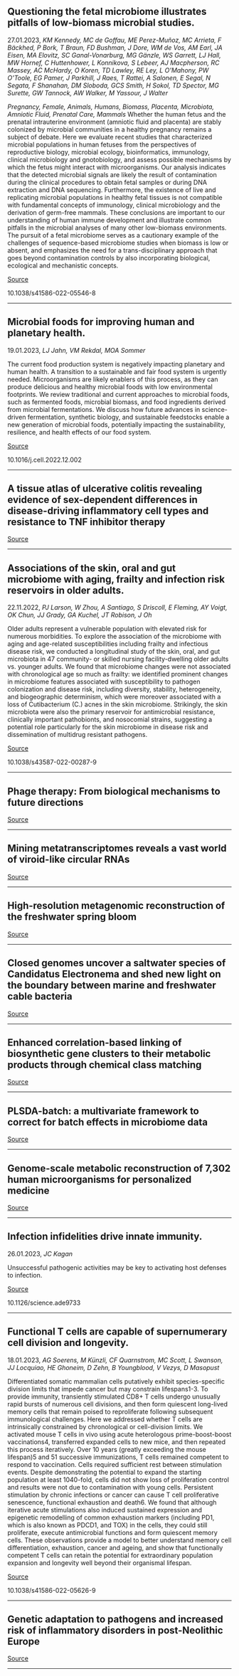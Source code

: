 ## Questioning the fetal microbiome illustrates pitfalls of low-biomass microbial studies.
 27.01.2023, _KM Kennedy, MC de Goffau, ME Perez-Muñoz, MC Arrieta, F Bäckhed, P Bork, T Braun, FD Bushman, J Dore, WM de Vos, AM Earl, JA Eisen, MA Elovitz, SC Ganal-Vonarburg, MG Gänzle, WS Garrett, LJ Hall, MW Hornef, C Huttenhower, L Konnikova, S Lebeer, AJ Macpherson, RC Massey, AC McHardy, O Koren, TD Lawley, RE Ley, L O'Mahony, PW O'Toole, EG Pamer, J Parkhill, J Raes, T Rattei, A Salonen, E Segal, N Segata, F Shanahan, DM Sloboda, GCS Smith, H Sokol, TD Spector, MG Surette, GW Tannock, AW Walker, M Yassour, J Walter_


_Pregnancy, Female, Animals, Humans, Biomass, Placenta, Microbiota, Amniotic Fluid, Prenatal Care, Mammals_
Whether the human fetus and the prenatal intrauterine environment (amniotic fluid and placenta) are stably colonized by microbial communities in a healthy pregnancy remains a subject of debate. Here we evaluate recent studies that characterized microbial populations in human fetuses from the perspectives of reproductive biology, microbial ecology, bioinformatics, immunology, clinical microbiology and gnotobiology, and assess possible mechanisms by which the fetus might interact with microorganisms. Our analysis indicates that the detected microbial signals are likely the result of contamination during the clinical procedures to obtain fetal samples or during DNA extraction and DNA sequencing. Furthermore, the existence of live and replicating microbial populations in healthy fetal tissues is not compatible with fundamental concepts of immunology, clinical microbiology and the derivation of germ-free mammals. These conclusions are important to our understanding of human immune development and illustrate common pitfalls in the microbial analyses of many other low-biomass environments. The pursuit of a fetal microbiome serves as a cautionary example of the challenges of sequence-based microbiome studies when biomass is low or absent, and emphasizes the need for a trans-disciplinary approach that goes beyond contamination controls by also incorporating biological, ecological and mechanistic concepts.

[Source](https://www.nature.com/articles/s41586-022-05546-8)

10.1038/s41586-022-05546-8

---

## Microbial foods for improving human and planetary health.
 19.01.2023, _LJ Jahn, VM Rekdal, MOA Sommer_


The current food production system is negatively impacting planetary and human health. A transition to a sustainable and fair food system is urgently needed. Microorganisms are likely enablers of this process, as they can produce delicious and healthy microbial foods with low environmental footprints. We review traditional and current approaches to microbial foods, such as fermented foods, microbial biomass, and food ingredients derived from microbial fermentations. We discuss how future advances in science-driven fermentation, synthetic biology, and sustainable feedstocks enable a new generation of microbial foods, potentially impacting the sustainability, resilience, and health effects of our food system.

[Source](https://www.cell.com/cell/fulltext/S0092-8674(22)01515-X)

10.1016/j.cell.2022.12.002

---

## A tissue atlas of ulcerative colitis revealing evidence of sex-dependent differences in disease-driving inflammatory cell types and resistance to TNF inhibitor therapy

[Source](https://www.science.org/doi/10.1126/sciadv.add1166)

---

## Associations of the skin, oral and gut microbiome with aging, frailty and infection risk reservoirs in older adults.
 22.11.2022, _PJ Larson, W Zhou, A Santiago, S Driscoll, E Fleming, AY Voigt, OK Chun, JJ Grady, GA Kuchel, JT Robison, J Oh_


Older adults represent a vulnerable population with elevated risk for numerous morbidities. To explore the association of the microbiome with aging and age-related susceptibilities including frailty and infectious disease risk, we conducted a longitudinal study of the skin, oral, and gut microbiota in 47 community- or skilled nursing facility-dwelling older adults vs. younger adults. We found that microbiome changes were not associated with chronological age so much as frailty: we identified prominent changes in microbiome features associated with susceptibility to pathogen colonization and disease risk, including diversity, stability, heterogeneity, and biogeographic determinism, which were moreover associated with a loss of Cutibacterium (C.) acnes in the skin microbiome. Strikingly, the skin microbiota were also the primary reservoir for antimicrobial resistance, clinically important pathobionts, and nosocomial strains, suggesting a potential role particularly for the skin microbiome in disease risk and dissemination of multidrug resistant pathogens.

[Source](https://www.nature.com/articles/s43587-022-00287-9)

10.1038/s43587-022-00287-9

---

## Phage therapy: From biological mechanisms to future directions 

[Source](https://www.cell.com/cell/fulltext/S0092-8674(22)01461-1)

---

## Mining metatranscriptomes reveals a vast world of viroid-like circular RNAs

[Source](https://www.cell.com/cell/fulltext/S0092-8674(22)01582-3)

---

## High-resolution metagenomic reconstruction of the freshwater spring bloom

[Source](https://microbiomejournal.biomedcentral.com/articles/10.1186/s40168-022-01451-4)

---

## Closed genomes uncover a saltwater species of Candidatus Electronema and shed new light on the boundary between marine and freshwater cable bacteria 

[Source](https://www.nature.com/articles/s41396-023-01372-6)

---

## Enhanced correlation-based linking of biosynthetic gene clusters to their metabolic products through chemical class matching

[Source](https://microbiomejournal.biomedcentral.com/articles/10.1186/s40168-022-01444-3)

---

## PLSDA-batch: a multivariate framework to correct for batch effects in microbiome data 

[Source](https://academic.oup.com/bib/advance-article/doi/10.1093/bib/bbac622/6991121)

---

## Genome-scale metabolic reconstruction of 7,302 human microorganisms for personalized medicine

[Source](https://www.nature.com/articles/s41587-022-01628-0)

---

## Infection infidelities drive innate immunity.
 26.01.2023, _JC Kagan_


Unsuccessful pathogenic activities may be key to activating host defenses to infection.

[Source](https://www.science.org/doi/10.1126/science.ade9733)

10.1126/science.ade9733

---

## Functional T cells are capable of supernumerary cell division and longevity.
 18.01.2023, _AG Soerens, M Künzli, CF Quarnstrom, MC Scott, L Swanson, JJ Locquiao, HE Ghoneim, D Zehn, B Youngblood, V Vezys, D Masopust_


Differentiated somatic mammalian cells putatively exhibit species-specific division limits that impede cancer but may constrain lifespans1-3. To provide immunity, transiently stimulated CD8+ T cells undergo unusually rapid bursts of numerous cell divisions, and then form quiescent long-lived memory cells that remain poised to reproliferate following subsequent immunological challenges. Here we addressed whether T cells are intrinsically constrained by chronological or cell-division limits. We activated mouse T cells in vivo using acute heterologous prime-boost-boost vaccinations4, transferred expanded cells to new mice, and then repeated this process iteratively. Over 10 years (greatly exceeding the mouse lifespan)5 and 51 successive immunizations, T cells remained competent to respond to vaccination. Cells required sufficient rest between stimulation events. Despite demonstrating the potential to expand the starting population at least 1040-fold, cells did not show loss of proliferation control and results were not due to contamination with young cells. Persistent stimulation by chronic infections or cancer can cause T cell proliferative senescence, functional exhaustion and death6. We found that although iterative acute stimulations also induced sustained expression and epigenetic remodelling of common exhaustion markers (including PD1, which is also known as PDCD1, and TOX) in the cells, they could still proliferate, execute antimicrobial functions and form quiescent memory cells. These observations provide a model to better understand memory cell differentiation, exhaustion, cancer and ageing, and show that functionally competent T cells can retain the potential for extraordinary population expansion and longevity well beyond their organismal lifespan.

[Source](https://www.nature.com/articles/s41586-022-05626-9)

10.1038/s41586-022-05626-9

---

## Genetic adaptation to pathogens and increased risk of inflammatory disorders in post-Neolithic Europe

[Source](https://www.cell.com/cell-genomics/fulltext/S2666-979X(22)00211-7)

---

